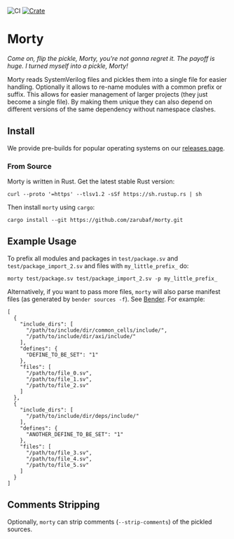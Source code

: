 ![CI](https://github.com/zarubaf/morty/workflows/CI/badge.svg?branch=master)
[![Crate](https://img.shields.io/crates/v/morty.svg)](https://crates.io/crates/morty)
# Morty

_Come on, flip the pickle, Morty, you're not gonna regret it. The payoff is huge. I turned myself into a pickle, Morty!_

Morty reads SystemVerilog files and pickles them into a single file for easier handling. Optionally it allows to re-name modules with a common prefix or suffix. This allows for easier management of larger projects (they just become a single file). By making them unique they can also depend on different versions of the same dependency without namespace clashes.

## Install

We provide pre-builds for popular operating systems on our [releases page](https://github.com/zarubaf/morty/releases).

### From Source

Morty is written in Rust. Get the latest stable Rust version:
```
curl --proto '=https' --tlsv1.2 -sSf https://sh.rustup.rs | sh
```
Then install `morty` using `cargo`:
```
cargo install --git https://github.com/zarubaf/morty.git
```

## Example Usage

To prefix all modules and packages in `test/package.sv` and `test/package_import_2.sv` and files with `my_little_prefix_` do:
```
morty test/package.sv test/package_import_2.sv -p my_little_prefix_
```

Alternatively, if you want to pass more files, `morty` will also parse manifest files (as generated by `bender sources -f`). See [Bender](https://github.com/fabianschuiki/bender). For example:

```
[
  {
    "include_dirs": [
      "/path/to/include/dir/common_cells/include/",
      "/path/to/include/dir/axi/include/"
    ],
    "defines": {
      "DEFINE_TO_BE_SET": "1"
    },
    "files": [
      "/path/to/file_0.sv",
      "/path/to/file_1.sv",
      "/path/to/file_2.sv"
    ]
  },
  {
    "include_dirs": [
      "/path/to/include/dir/deps/include/"
    ],
    "defines": {
      "ANOTHER_DEFINE_TO_BE_SET": "1"
    },
    "files": [
      "/path/to/file_3.sv",
      "/path/to/file_4.sv",
      "/path/to/file_5.sv"
    ]
  }
]
```

## Comments Stripping

Optionally, `morty` can strip comments (`--strip-comments`) of the pickled sources.


